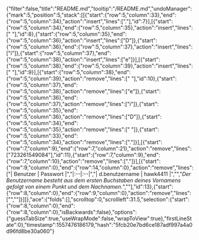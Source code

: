 {"filter":false,"title":"README.md","tooltip":"/README.md","undoManager":{"mark":5,"position":5,"stack":[[{"start":{"row":5,"column":33},"end":{"row":5,"column":34},"action":"insert","lines":["."],"id":7}],[{"start":{"row":5,"column":34},"end":{"row":5,"column":35},"action":"insert","lines":[" "],"id":8},{"start":{"row":5,"column":35},"end":{"row":5,"column":36},"action":"insert","lines":["D"]},{"start":{"row":5,"column":36},"end":{"row":5,"column":37},"action":"insert","lines":["i"]},{"start":{"row":5,"column":37},"end":{"row":5,"column":38},"action":"insert","lines":["e"]}],[{"start":{"row":5,"column":38},"end":{"row":5,"column":39},"action":"insert","lines":[" "],"id":9}],[{"start":{"row":5,"column":38},"end":{"row":5,"column":39},"action":"remove","lines":[" "],"id":10},{"start":{"row":5,"column":37},"end":{"row":5,"column":38},"action":"remove","lines":["e"]},{"start":{"row":5,"column":36},"end":{"row":5,"column":37},"action":"remove","lines":["i"]},{"start":{"row":5,"column":35},"end":{"row":5,"column":36},"action":"remove","lines":["D"]},{"start":{"row":5,"column":34},"end":{"row":5,"column":35},"action":"remove","lines":[" "]},{"start":{"row":5,"column":33},"end":{"row":5,"column":34},"action":"remove","lines":["."]}],[{"start":{"row":7,"column":9},"end":{"row":7,"column":21},"action":"remove","lines":["723261549084"],"id":11},{"start":{"row":7,"column":9},"end":{"row":7,"column":10},"action":"remove","lines":["."]}],[{"start":{"row":9,"column":0},"end":{"row":14,"column":0},"action":"remove","lines":["| Benutzer | Passwort |","|:--|:--|","| d.benutzername | hawk4411 |","","*Der Benutzername besteht aus dem ersten Buchstaben deines Vornamens gefolgt von einem Punkt und dem Nachnamen.*",""],"id":13},{"start":{"row":8,"column":0},"end":{"row":9,"column":0},"action":"remove","lines":["",""]}]]},"ace":{"folds":[],"scrolltop":0,"scrollleft":31.5,"selection":{"start":{"row":8,"column":0},"end":{"row":8,"column":0},"isBackwards":false},"options":{"guessTabSize":true,"useWrapMode":false,"wrapToView":true},"firstLineState":0},"timestamp":1557476186179,"hash":"5fcb20e7bd6ce187adf997a4a0d96fd8be30a060"}